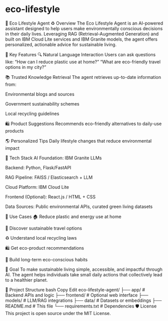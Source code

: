 # eco-lifestyle
🌱 Eco Lifestyle Agent
♻️ Overview
The Eco Lifestyle Agent is an AI-powered assistant designed to help users make environmentally conscious decisions in their daily lives. Leveraging RAG (Retrieval-Augmented Generation) and built on IBM Cloud Lite services and IBM Granite models, the agent offers personalized, actionable advice for sustainable living.

🚀 Key Features
🔍 Natural Language Interaction
Users can ask questions like:
“How can I reduce plastic use at home?”
“What are eco-friendly travel options in my city?”

📚 Trusted Knowledge Retrieval
The agent retrieves up-to-date information from:

Environmental blogs and sources

Government sustainability schemes

Local recycling guidelines

🛍️ Product Suggestions
Recommends eco-friendly alternatives to daily-use products

🌎 Personalized Tips
Daily lifestyle changes that reduce environmental impact

🧠 Tech Stack
AI Foundation: IBM Granite LLMs

Backend: Python, Flask/FastAPI

RAG Pipeline: FAISS / Elasticsearch + LLM

Cloud Platform: IBM Cloud Lite

Frontend (Optional): React.js / HTML + CSS

Data Sources: Public environmental APIs, curated green living datasets

🧪 Use Cases
🏠 Reduce plastic and energy use at home

🛫 Discover sustainable travel options

♻️ Understand local recycling laws

🛍️ Get eco-product recommendations

🧘 Build long-term eco-conscious habits

🎯 Goal
To make sustainable living simple, accessible, and impactful through AI. The agent helps individuals take small daily actions that collectively lead to a healthier planet.

📂 Project Structure
bash
Copy
Edit
eco-lifestyle-agent/
├── app/                  # Backend APIs and logic
├── frontend/             # Optional web interface
├── models/               # LLM/RAG integrations
├── data/                 # Datasets or embeddings
├── README.md             # This file
└── requirements.txt      # Dependencies
🛡️ License
This project is open source under the MIT License.
